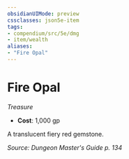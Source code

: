 ```yaml
---
obsidianUIMode: preview
cssclasses: json5e-item
tags:
- compendium/src/5e/dmg
- item/wealth
aliases: 
- "Fire Opal"
---
```

# Fire Opal
*Treasure*  

- **Cost**: 1,000 gp

A translucent fiery red gemstone.

*Source: Dungeon Master's Guide p. 134*